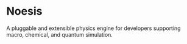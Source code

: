 # Noesis
A pluggable and extensible physics engine for developers supporting macro, chemical, and quantum simulation. 
